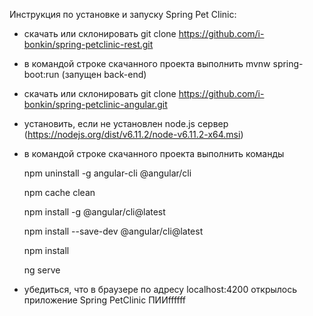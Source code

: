 Инструкция по установке и запуску Spring Pet Clinic:

- скачать или склонировать git clone https://github.com/i-bonkin/spring-petclinic-rest.git
- в командой строке скачанного проекта выполнить mvnw spring-boot:run (запущен back-end)
- скачать или склонировать git clone https://github.com/i-bonkin/spring-petclinic-angular.git
- установить, если не установлен node.js сервер (https://nodejs.org/dist/v6.11.2/node-v6.11.2-x64.msi)
- в командой строке скачанного проекта выполнить команды
    
    npm uninstall -g angular-cli @angular/cli
    
    npm cache clean

    npm install -g @angular/cli@latest
    
    npm install --save-dev @angular/cli@latest

    npm install
    
    ng serve
    
- убедиться, что в браузере по адресу localhost:4200 открылось приложение Spring PetClinic
ПИИffffff

